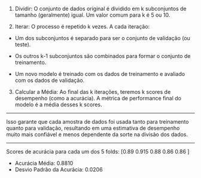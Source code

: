 1. Dividir: O conjunto de dados original é dividido em k subconjuntos de tamanho (geralmente) igual. Um valor comum para k é 5 ou 10.

2. Iterar: O processo é repetido k vezes. A cada iteração:

- Um dos subconjuntos é separado para ser o conjunto de validação (ou teste).

- Os outros k-1 subconjuntos são combinados para formar o conjunto de treinamento.

- Um novo modelo é treinado com os dados de treinamento e avaliado com os dados de validação.

3. Calcular a Média: Ao final das k iterações, teremos k scores de desempenho (como a acurácia). A métrica de performance final do modelo é a média desses k scores.

---

Isso garante que cada amostra de dados foi usada tanto para treinamento quanto para validação, resultando em uma estimativa de desempenho muito mais confiável e menos dependente da sorte na divisão dos dados.

---

Scores de acurácia para cada um dos 5 folds: 
[0.89  0.915 0.88  0.86  0.86 ]

- Acurácia Média: 0.8810
- Desvio Padrão da Acurácia: 0.0206
